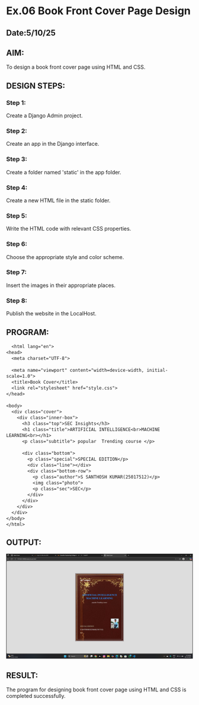 # Ex.06 Book Front Cover Page Design
## Date:5/10/25

## AIM: 
To design a book front cover page using HTML and CSS.

## DESIGN STEPS:

### Step 1:
Create a Django Admin project.

### Step 2:
Create an app in the Django interface.

### Step 3:
Create a folder named 'static' in the app folder.

### Step 4:
Create a new HTML file in the static folder.

### Step 5:
Write the HTML code with relevant CSS properties.

### Step 6:
Choose the appropriate style and color scheme.

### Step 7:
Insert the images in their appropriate places.

### Step 8:
Publish the website in the LocalHost.

## PROGRAM:

```
  <html lang="en">
<head>
  <meta charset="UTF-8">
  
  <meta name="viewport" content="width=device-width, initial-scale=1.0">
  <title>Book Cover</title>
  <link rel="stylesheet" href="style.css">
</head>

<body>
  <div class="cover">
    <div class="inner-box">
      <h3 class="top">SEC Insights</h3>
      <h1 class="title">ARTIFICIAL INTELLIGENCE<br>MACHINE LEARNING<br></h1>
      <p class="subtitle"> popular  Trending course </p>

      <div class="bottom">
        <p class="special">SPECIAL EDITION</p>
        <div class="line"></div>
        <div class="bottom-row">
          <p class="author">S SANTHOSH KUMAR(25017512)</p>
          <img class="photo">
          <p class="sec">SEC</p>
        </div>
      </div>
    </div>
  </div>
</body>
</html>

```



## OUTPUT:

![alt text](<Screenshot (47).png>)

## RESULT:
The program for designing book front cover page using HTML and CSS is completed successfully.
